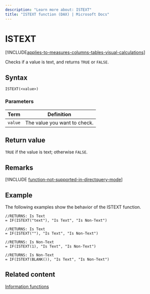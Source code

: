 ```yaml
---
description: "Learn more about: ISTEXT"
title: "ISTEXT function (DAX) | Microsoft Docs"
---
```

# ISTEXT

[!INCLUDE[applies-to-measures-columns-tables-visual-calculations](includes/applies-to-measures-columns-tables-visual-calculations.md)]

Checks if a value is text, and returns `TRUE` or `FALSE`.  
  
## Syntax  
  
```dax
ISTEXT(<value>)  
```
  
### Parameters  
  
|Term|Definition|  
|--------|--------------|  
|`value`|The value you want to check.|  
  
## Return value

`TRUE` if the value is text; otherwise `FALSE`.

## Remarks

[!INCLUDE [function-not-supported-in-directquery-mode](includes/function-not-supported-in-directquery-mode.md)]
  
## Example

The following examples show the behavior of the ISTEXT function.  
  
```dax
//RETURNS: Is Text  
= IF(ISTEXT("text"), "Is Text", "Is Non-Text")  
  
//RETURNS: Is Text  
= IF(ISTEXT(""), "Is Text", "Is Non-Text")  
  
//RETURNS: Is Non-Text  
= IF(ISTEXT(1), "Is Text", "Is Non-Text")  
  
//RETURNS: Is Non-Text  
= IF(ISTEXT(BLANK()), "Is Text", "Is Non-Text")  
```
  
## Related content

[Information functions](information-functions-dax.md)  
